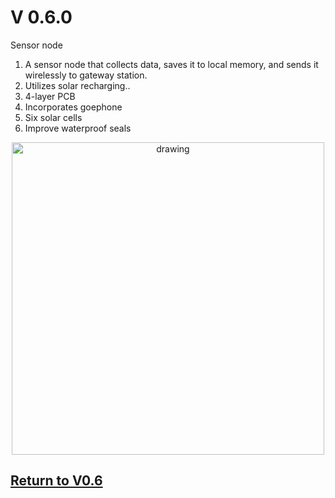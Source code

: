 # V 0.6.0
Sensor node
1. A sensor node that collects data, saves it to local memory, and sends it wirelessly to gateway station.
1. Utilizes solar recharging..
1. 4-layer PCB
2. Incorporates goephone
3. Six solar cells
4. Improve waterproof seals

<p align="center">
<img src="https://github.com/ARTS-Laboratory/Smart-Penetrometer-with-Edge-Computing-and-Intelligent-Embedded-Systems/assets/87868879/01556c81-f832-4bd7-aeeb-16eebf8174e8" alt="drawing" width="500"/>
</p>

## [Return to V0.6](https://github.com/ARTS-Laboratory/Smart-Penetrometer-with-Edge-Computing-and-Intelligent-Embedded-Systems/blob/main/V0/V0.6)

